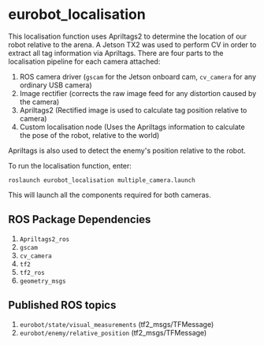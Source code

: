 # eurobot_localisation

This localisation function uses Apriltags2 to determine the location of our robot relative to the arena. 
A Jetson TX2 was used to perform CV in order to extract all tag information via Apriltags.
There are four parts to the localisation pipeline for each camera attached:

1. ROS camera driver (`gscam` for the Jetson onboard cam, `cv_camera` for any ordinary USB camera)
2. Image rectifier (corrects the raw image feed for any distortion caused by the camera)
3. Apriltags2 (Rectified image is used to calculate tag position relative to camera)
4. Custom localisation node (Uses the Apriltags information to calculate the pose of the robot, relative to the world)

Apriltags is also used to detect the enemy's position relative to the robot.

To run the localisation function, enter:
```
roslaunch eurobot_localisation multiple_camera.launch
```
This will launch all the components required for both cameras.

## ROS Package Dependencies
1. `Apriltags2_ros`
2. `gscam`
3. `cv_camera`
4. `tf2`
5. `tf2_ros`
6. `geometry_msgs`


## Published ROS topics

1. `eurobot/state/visual_measurements` (tf2_msgs/TFMessage)
2. `eurobot/enemy/relative_position` (tf2_msgs/TFMessage)



